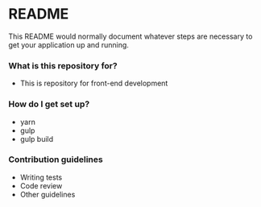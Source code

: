 # README #

This README would normally document whatever steps are necessary to get your application up and running.

### What is this repository for? ###

* This is repository for front-end development

### How do I get set up? ###
 
* yarn
* gulp
* gulp build

### Contribution guidelines ###

* Writing tests
* Code review
* Other guidelines
